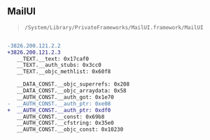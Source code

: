 ## MailUI

> `/System/Library/PrivateFrameworks/MailUI.framework/MailUI`

```diff

-3826.200.121.2.2
+3826.200.121.2.3
   __TEXT.__text: 0x17caf0
   __TEXT.__auth_stubs: 0x3cc0
   __TEXT.__objc_methlist: 0x60f8

   __DATA_CONST.__objc_superrefs: 0x208
   __DATA_CONST.__objc_arraydata: 0x58
   __AUTH_CONST.__auth_got: 0x1e70
-  __AUTH_CONST.__auth_ptr: 0xe08
+  __AUTH_CONST.__auth_ptr: 0xdf0
   __AUTH_CONST.__const: 0x69b8
   __AUTH_CONST.__cfstring: 0x35e0
   __AUTH_CONST.__objc_const: 0x10230

```
